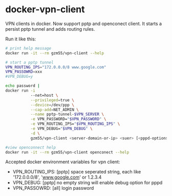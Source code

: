 # docker-vpn-client

VPN clients in docker. Now support pptp and openconect client.
It starts a persist pptp tunnel and adds routing rules.

Run it like this:

```Bash
# print help message
docker run -it --rm gzm55/vpn-client --help

# start a pptp tunnel
VPN_ROUTING_IPS="172.0.0.0/8 www.google.com"
VPN_PASSOWRD=xxx
#VPN_DEBUG=y

echo password |
docker run -i
           --net=host \
           --privileged=true \
           --device=/dev/ppp \
           --cap-add=NET_ADMIN \
           --name pptp-tunnel-$VPN_SERVER \
           -e VPN_PASSWORD="$VPN_PASSWORD" \
           -e VPN_ROUTING_IPS="$VPN_ROUTING_IPS" \
           -e VPN_DEBUG="$VPN_DEBUG" \
           -d \
           gzm55/vpn-client <server-domain-or-ip> <suer> [<pppd-options>]

#view openconnect help
docker run -it --rm gzm55/vpn-client openconect --help
```

Accepted docker environment variables for vpn client:

* VPN_ROUTING_IPS: [pptp] space seperated string, each like '172.0.0.0/8', 'www.google.com' or 1.2.3.4
* VPN_DEBUG: [pptp] no empty string will enable debug option for pppd
* VPN_PASSOWRD: [all] login password
